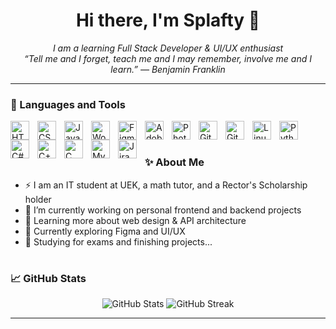 <h1 align="center">Hi there, I'm Splafty 👋</h1>

<p align="center">
  <em>I am a learning Full Stack Developer & UI/UX enthusiast</em><br/>
  <em>“Tell me and I forget, teach me and I may remember, involve me and I learn.” — Benjamin Franklin</em>
</p>

---

### 🧰 Languages and Tools

<img align="left" alt="HTML" width="30px" style="padding-right:10px;" src="https://cdn.jsdelivr.net/gh/devicons/devicon/icons/html5/html5-original.svg" />
<img align="left" alt="CSS" width="30px" style="padding-right:10px;" src="https://cdn.jsdelivr.net/gh/devicons/devicon/icons/css3/css3-original.svg" />
<img align="left" alt="JavaScript" width="30px" style="padding-right:10px;" src="https://cdn.jsdelivr.net/gh/devicons/devicon/icons/javascript/javascript-original.svg" />
<img align="left" alt="WordPress" width="30px" style="padding-right:10px;" src="https://cdn.jsdelivr.net/gh/devicons/devicon/icons/wordpress/wordpress-original.svg" />
<img align="left" alt="Figma" width="30px" style="padding-right:10px;" src="https://cdn.jsdelivr.net/gh/devicons/devicon/icons/figma/figma-original.svg" />
<img align="left" alt="Adobe Photoshop" width="30px" style="padding-right:10px;" src="https://www.adobe.com/content/dam/acom/one-console/icons_rebrand/ps_appicon.svg" />
<img align="left" alt="Photopea" width="30px" style="padding-right:10px;" src="https://cdn.simpleicons.org/photopea/00BFA5" />
<img align="left" alt="Git" width="30px" style="padding-right:10px;" src="https://cdn.jsdelivr.net/gh/devicons/devicon/icons/git/git-original.svg" />
<img align="left" alt="GitHub" width="30px" style="padding-right:10px;" src="https://cdn.simpleicons.org/github/ffffff" />
<img align="left" alt="Linux" width="30px" style="padding-right:10px;" src="https://cdn.jsdelivr.net/gh/devicons/devicon/icons/linux/linux-original.svg" />
<img align="left" alt="Python" width="30px" style="padding-right:10px;" src="https://cdn.jsdelivr.net/gh/devicons/devicon/icons/python/python-original.svg" />
<img align="left" alt="C#" width="30px" style="padding-right:10px;" src="https://cdn.jsdelivr.net/gh/devicons/devicon/icons/csharp/csharp-original.svg" />
<img align="left" alt="C++" width="30px" style="padding-right:10px;" src="https://cdn.jsdelivr.net/gh/devicons/devicon/icons/cplusplus/cplusplus-original.svg" />
<img align="left" alt="C" width="30px" style="padding-right:10px;" src="https://cdn.jsdelivr.net/gh/devicons/devicon/icons/c/c-original.svg" />
<img align="left" alt="MySQL" width="30px" style="padding-right:10px;" src="https://cdn.jsdelivr.net/gh/devicons/devicon/icons/mysql/mysql-original.svg" />
<img align="left" alt="Jira" width="30px" style="padding-right:10px;" src="https://cdn.simpleicons.org/jira/0052CC" />

<br>

#

### ✨ About Me

- ⚡ I am an IT student at UEK, a math tutor, and a Rector's Scholarship holder
- 🔭 I’m currently working on personal frontend and backend projects
- 🌱 Learning more about web design & API architecture
- 🧠 Currently exploring Figma and UI/UX
- 💬 Studying for exams and finishing projects...

#

### 📈 GitHub Stats

<p align="center">
  <img src="https://github-readme-stats.vercel.app/api?username=Splafty&show_icons=true&theme=radical" alt="GitHub Stats"/>
  <img src="https://github-readme-streak-stats.herokuapp.com/?user=Splafty&theme=radical" alt="GitHub Streak"/>
</p>

---
